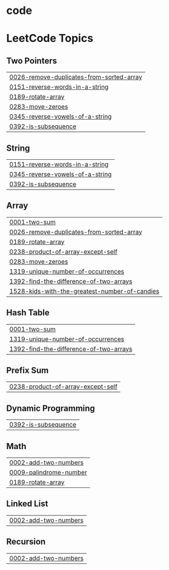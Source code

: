# code

<!---LeetCode Topics Start-->
# LeetCode Topics
## Two Pointers
|  |
| ------- |
| [0026-remove-duplicates-from-sorted-array](https://github.com/StephenAraka/code/tree/master/0026-remove-duplicates-from-sorted-array) |
| [0151-reverse-words-in-a-string](https://github.com/StephenAraka/code/tree/master/0151-reverse-words-in-a-string) |
| [0189-rotate-array](https://github.com/StephenAraka/code/tree/master/0189-rotate-array) |
| [0283-move-zeroes](https://github.com/StephenAraka/code/tree/master/0283-move-zeroes) |
| [0345-reverse-vowels-of-a-string](https://github.com/StephenAraka/code/tree/master/0345-reverse-vowels-of-a-string) |
| [0392-is-subsequence](https://github.com/StephenAraka/code/tree/master/0392-is-subsequence) |
## String
|  |
| ------- |
| [0151-reverse-words-in-a-string](https://github.com/StephenAraka/code/tree/master/0151-reverse-words-in-a-string) |
| [0345-reverse-vowels-of-a-string](https://github.com/StephenAraka/code/tree/master/0345-reverse-vowels-of-a-string) |
| [0392-is-subsequence](https://github.com/StephenAraka/code/tree/master/0392-is-subsequence) |
## Array
|  |
| ------- |
| [0001-two-sum](https://github.com/StephenAraka/code/tree/master/0001-two-sum) |
| [0026-remove-duplicates-from-sorted-array](https://github.com/StephenAraka/code/tree/master/0026-remove-duplicates-from-sorted-array) |
| [0189-rotate-array](https://github.com/StephenAraka/code/tree/master/0189-rotate-array) |
| [0238-product-of-array-except-self](https://github.com/StephenAraka/code/tree/master/0238-product-of-array-except-self) |
| [0283-move-zeroes](https://github.com/StephenAraka/code/tree/master/0283-move-zeroes) |
| [1319-unique-number-of-occurrences](https://github.com/StephenAraka/code/tree/master/1319-unique-number-of-occurrences) |
| [1392-find-the-difference-of-two-arrays](https://github.com/StephenAraka/code/tree/master/1392-find-the-difference-of-two-arrays) |
| [1528-kids-with-the-greatest-number-of-candies](https://github.com/StephenAraka/code/tree/master/1528-kids-with-the-greatest-number-of-candies) |
## Hash Table
|  |
| ------- |
| [0001-two-sum](https://github.com/StephenAraka/code/tree/master/0001-two-sum) |
| [1319-unique-number-of-occurrences](https://github.com/StephenAraka/code/tree/master/1319-unique-number-of-occurrences) |
| [1392-find-the-difference-of-two-arrays](https://github.com/StephenAraka/code/tree/master/1392-find-the-difference-of-two-arrays) |
## Prefix Sum
|  |
| ------- |
| [0238-product-of-array-except-self](https://github.com/StephenAraka/code/tree/master/0238-product-of-array-except-self) |
## Dynamic Programming
|  |
| ------- |
| [0392-is-subsequence](https://github.com/StephenAraka/code/tree/master/0392-is-subsequence) |
## Math
|  |
| ------- |
| [0002-add-two-numbers](https://github.com/StephenAraka/code/tree/master/0002-add-two-numbers) |
| [0009-palindrome-number](https://github.com/StephenAraka/code/tree/master/0009-palindrome-number) |
| [0189-rotate-array](https://github.com/StephenAraka/code/tree/master/0189-rotate-array) |
## Linked List
|  |
| ------- |
| [0002-add-two-numbers](https://github.com/StephenAraka/code/tree/master/0002-add-two-numbers) |
## Recursion
|  |
| ------- |
| [0002-add-two-numbers](https://github.com/StephenAraka/code/tree/master/0002-add-two-numbers) |
<!---LeetCode Topics End-->